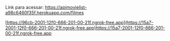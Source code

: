 Link para acessar:
https://apimovielist-a98c6460f35f.herokuapp.com/filmes


[https://96cb-2001-12f0-666-201-00-21f.ngrok-free.app](https://15a7-2001-12f0-666-201-00-21f.ngrok-free.app)https://15a7-2001-12f0-666-201-00-21f.ngrok-free.app
